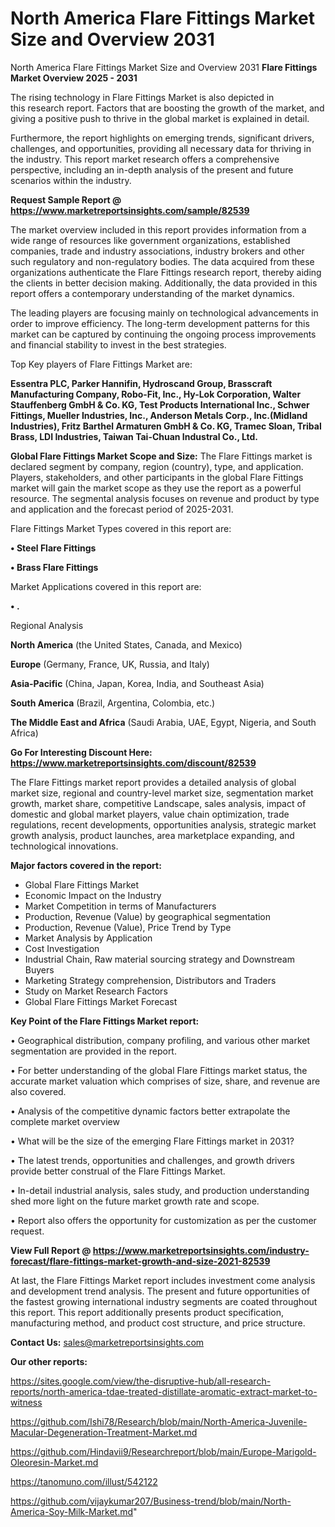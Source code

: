 # North America Flare Fittings Market Size and Overview 2031
North America Flare Fittings Market Size and Overview 2031
<Strong> Flare Fittings Market Overview 2025 - 2031</strong>

The rising technology in Flare Fittings Market is also depicted in this research report. Factors that are boosting the growth of the market, and giving a positive push to thrive in the global market is explained in detail.

Furthermore, the report highlights on emerging trends, significant drivers, challenges, and opportunities, providing all necessary data for thriving in the industry. This report market research offers a comprehensive perspective, including an in-depth analysis of the present and future scenarios within the industry.

<strong>Request Sample Report @ <a href=https://www.marketreportsinsights.com/sample/82539>https://www.marketreportsinsights.com/sample/82539</a></strong>

The market overview included in this report provides information from a wide range of resources like government organizations, established companies, trade and industry associations, industry brokers and other such regulatory and non-regulatory bodies. The data acquired from these organizations authenticate the Flare Fittings research report, thereby aiding the clients in better decision making. Additionally, the data provided in this report offers a contemporary understanding of the market dynamics.

The leading players are focusing mainly on technological advancements in order to improve efficiency. The long-term development patterns for this market can be captured by continuing the ongoing process improvements and financial stability to invest in the best strategies.

Top Key players of Flare Fittings Market are:

<strong>Essentra PLC, Parker Hannifin, Hydroscand Group, Brasscraft Manufacturing Company, Robo-Fit, Inc., Hy-Lok Corporation, Walter Stauffenberg GmbH & Co. KG, Test Products International Inc., Schwer Fittings, Mueller Industries, Inc., Anderson Metals Corp., Inc.(Midland Industries), Fritz Barthel Armaturen GmbH & Co. KG, Tramec Sloan, Tribal Brass, LDI Industries, Taiwan Tai-Chuan Industral Co., Ltd.</strong>

<strong><b>Global Flare Fittings Market Scope and Size:</b></strong>
The Flare Fittings market is declared segment by company, region (country), type, and application. Players, stakeholders, and other participants in the global Flare Fittings market will gain the market scope as they use the report as a powerful resource. The segmental analysis focuses on revenue and product by type and application and the forecast period of 2025-2031.

Flare Fittings Market Types covered in this report are:

<strong>• Steel Flare Fittings

• Brass Flare Fittings</strong>

Market Applications covered in this report are:

<strong>• .</strong> 

Regional Analysis

<strong>North America</strong> (the United States, Canada, and Mexico)

<strong>Europe</strong> (Germany, France, UK, Russia, and Italy)

<strong>Asia-Pacific</strong> (China, Japan, Korea, India, and Southeast Asia)

<strong>South America</strong> (Brazil, Argentina, Colombia, etc.)

<strong>The Middle East and Africa</strong> (Saudi Arabia, UAE, Egypt, Nigeria, and South Africa)

<strong>Go For Interesting Discount Here: <a href=https://www.marketreportsinsights.com/discount/82539>https://www.marketreportsinsights.com/discount/82539</a></strong>

The Flare Fittings market report provides a detailed analysis of global market size, regional and country-level market size, segmentation market growth, market share, competitive Landscape, sales analysis, impact of domestic and global market players, value chain optimization, trade regulations, recent developments, opportunities analysis, strategic market growth analysis, product launches, area marketplace expanding, and technological innovations.

<strong><b>Major factors covered in the report:</b></strong>
<ul>
  <li>Global Flare Fittings Market </li>
  <li>Economic Impact on the Industry</li>
  <li>Market Competition in terms of Manufacturers</li>
  <li>Production, Revenue (Value) by geographical segmentation</li>
  <li>Production, Revenue (Value), Price Trend by Type</li>
  <li>Market Analysis by Application</li>
  <li>Cost Investigation</li>
  <li>Industrial Chain, Raw material sourcing strategy and Downstream Buyers</li>
  <li>Marketing Strategy comprehension, Distributors and Traders</li>
  <li>Study on Market Research Factors</li>
  <li>Global Flare Fittings Market Forecast</li>
</ul>

<strong><b>Key Point of the Flare Fittings Market report:</b></strong>

• Geographical distribution, company profiling, and various other market segmentation are provided in the report.

• For better understanding of the global Flare Fittings market status, the accurate market valuation which comprises of size, share, and revenue are also covered.

• Analysis of the competitive dynamic factors better extrapolate the complete market overview

• What will be the size of the emerging Flare Fittings market in 2031?

• The latest trends, opportunities and challenges, and growth drivers provide better construal of the Flare Fittings Market.

• In-detail industrial analysis, sales study, and production understanding shed more light on the future market growth rate and scope.

• Report also offers the opportunity for customization as per the customer request.

<strong><b>View Full Report @ <a href=https://www.marketreportsinsights.com/industry-forecast/flare-fittings-market-growth-and-size-2021-82539>https://www.marketreportsinsights.com/industry-forecast/flare-fittings-market-growth-and-size-2021-82539</a></b></strong>


At last, the Flare Fittings Market report includes investment come analysis and development trend analysis. The present and future opportunities of the fastest growing international industry segments are coated throughout this report. This report additionally presents product specification, manufacturing method, and product cost structure, and price structure.

<strong>Contact Us:</strong>
sales@marketreportsinsights.com

<strong>Our other reports:</strong>

<a href=https://sites.google.com/view/the-disruptive-hub/all-research-reports/north-america-tdae-treated-distillate-aromatic-extract-market-to-witness>https://sites.google.com/view/the-disruptive-hub/all-research-reports/north-america-tdae-treated-distillate-aromatic-extract-market-to-witness</a>

<a href=https://github.com/Ishi78/Research/blob/main/North-America-Juvenile-Macular-Degeneration-Treatment-Market.md>https://github.com/Ishi78/Research/blob/main/North-America-Juvenile-Macular-Degeneration-Treatment-Market.md</a>

<a href=https://github.com/Hindavii9/Researchreport/blob/main/Europe-Marigold-Oleoresin-Market.md>https://github.com/Hindavii9/Researchreport/blob/main/Europe-Marigold-Oleoresin-Market.md</a>

<a href=https://tanomuno.com/illust/542122>https://tanomuno.com/illust/542122</a>

<a href=https://github.com/vijaykumar207/Business-trend/blob/main/North-America-Soy-Milk-Market.md>https://github.com/vijaykumar207/Business-trend/blob/main/North-America-Soy-Milk-Market.md</a>"
